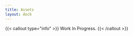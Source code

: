 ```yaml
---
title: Assets
layout: dock
---
```


{{< callout type="info" >}}
  Work In Progress.
{{< /callout >}}
